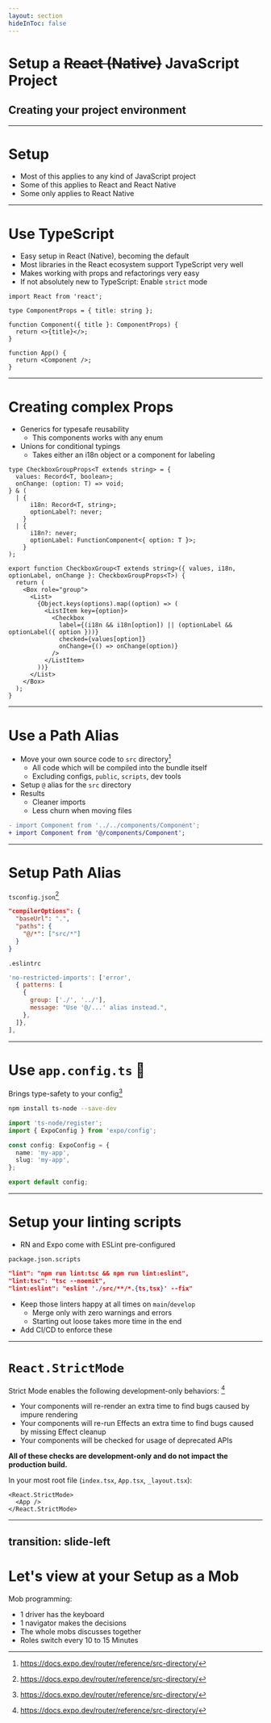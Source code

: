 ```yaml
---
layout: section
hideInToc: false
---
```


# Setup a ~~React (Native)~~ JavaScript Project

## Creating your project environment

---

# Setup

- Most of this applies to any kind of JavaScript project
- Some of this applies to React and React Native
- Some only applies to React Native

---

# Use TypeScript

- Easy setup in React (Native), becoming the default
- Most libraries in the React ecosystem support TypeScript very well
- Makes working with props and refactorings very easy
- If not absolutely new to TypeScript: Enable `strict` mode

```tsx twoslash
import React from 'react';

type ComponentProps = { title: string };

function Component({ title }: ComponentProps) {
  return <>{title}</>;
}

function App() {
  return <Component />;
}
```

---

# Creating complex Props

<div class="grid grid-cols-2 gap-4">
<div>

- Generics for typesafe reusability
  - This components works with any enum
- Unions for conditional typings
  - Takes either an i18n object or a component for labeling

```tsx
type CheckboxGroupProps<T extends string> = {
  values: Record<T, boolean>;
  onChange: (option: T) => void;
} & (
  | {
      i18n: Record<T, string>;
      optionLabel?: never;
    }
  | {
      i18n?: never;
      optionLabel: FunctionComponent<{ option: T }>;
    }
);
```

</div>
<div>

```tsx
export function CheckboxGroup<T extends string>({ values, i18n, optionLabel, onChange }: CheckboxGroupProps<T>) {
  return (
    <Box role="group">
      <List>
        {Object.keys(options).map((option) => (
          <ListItem key={option}>
            <Checkbox
              label={(i18n && i18n[option]) || (optionLabel && optionLabel({ option }))}
              checked={values[option]}
              onChange={() => onChange(option)}
            />
          </ListItem>
        ))}
      </List>
    </Box>
  );
}
```

</div>
</div>

---

# Use a Path Alias

- Move your own source code to `src` directory[^1]
  - All code which will be compiled into the bundle itself
  - Excluding configs, `public`, `scripts`, dev tools
- Setup `@` alias for the `src` directory
- Results
  - Cleaner imports
  - Less churn when moving files

```diff
- import Component from '../../components/Component';
+ import Component from '@/components/Component';
```

<!-- Footer -->

[^1]: https://docs.expo.dev/router/reference/src-directory/

---

# Setup Path Alias

`tsconfig.json`[^1]

```json
"compilerOptions": {
  "baseUrl": ".",
  "paths": {
    "@/*": ["src/*"]
  }
}
```

`.eslintrc`

```js
'no-restricted-imports': ['error',
  { patterns: [
    {
      group: ['./', '../'],
      message: "Use '@/...' alias instead.",
    },
  ]},
],
```

<!-- Footer -->

[^1]: https://docs.expo.dev/guides/typescript/#path-aliases

---

# Use `app.config.ts` 📱

Brings type-safety to your config[^1]

```bash
npm install ts-node --save-dev
```

```ts
import 'ts-node/register';
import { ExpoConfig } from 'expo/config';

const config: ExpoConfig = {
  name: 'my-app',
  slug: 'my-app',
};

export default config;
```

<!-- Footer -->

[^1]: https://docs.expo.dev/guides/typescript/#appconfigjs

---

# Setup your linting scripts

- RN and Expo come with ESLint pre-configured

`package.json.scripts`

```json
"lint": "npm run lint:tsc && npm run lint:eslint",
"lint:tsc": "tsc --noemit",
"lint:eslint": "eslint './src/**/*.{ts,tsx}' --fix"
```

- Keep those linters happy at all times on `main`/`develop`
  - Merge only with zero warnings and errors
  - Starting out loose takes more time in the end
- Add CI/CD to enforce these

---

# `React.StrictMode`

Strict Mode enables the following development-only behaviors: [^1]

- Your components will re-render an extra time to find bugs caused by impure rendering
- Your components will re-run Effects an extra time to find bugs caused by missing Effect cleanup
- Your components will be checked for usage of deprecated APIs

**All of these checks are development-only and do not impact the production build.**

In your most root file (`index.tsx`, `App.tsx`, `_layout.tsx`):

```tsx
<React.StrictMode>
  <App />
</React.StrictMode>
```

<!-- Footer -->

[^1]: https://react.dev/reference/react/StrictMode#strictmode

---
transition: slide-left
---

# Let's view at your Setup as a Mob

Mob programming:

- 1 driver has the keyboard
- 1 navigator makes the decisions
- The whole mobs discusses together
- Roles switch every 10 to 15 Minutes
